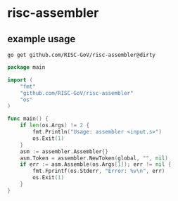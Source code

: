 # risc-assembler


## example usage
`
go get github.com/RISC-GoV/risc-assembler@dirty
`
```go
package main

import (
	"fmt"
	"github.com/RISC-GoV/risc-assembler"
	"os"
)

func main() {
	if len(os.Args) != 2 {
		fmt.Println("Usage: assembler <input.s>")
		os.Exit(1)
	}
	asm := assembler.Assembler{}
	asm.Token = assembler.NewToken(global, "", nil)
	if err := asm.Assemble(os.Args[1]); err != nil {
		fmt.Fprintf(os.Stderr, "Error: %v\n", err)
		os.Exit(1)
	}
}

```